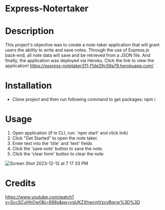 # Express-Notertaker

# Description
This project's objective was to create a note-taker application that will grant users the ability to write and save notes. Through the use of Express.js back-end, all note data will save and be retrieved from a JSON file. And finally, the application was deployed via Heroku.
Click the link to view the application! https://express-notetaker311-f1de29c59a79.herokuapp.com/

# Installation
- Clone project and then run following command to get packages: npm i

# Usage
1. Open application (if in CLI, run: 'npm start' and click link)
2. Click "Get Started" to open the note taker.
3. Enter text into the 'title' and 'text' fields 
4. Click the 'save note' button to save the note.
5. Click the 'clear form' button to clear the note

![Screen Shot 2023-12-12 at 7 17 33 PM](https://github.com/dtjones23/Express-NoteTaker/assets/142169871/50ab543e-8943-4cae-b60e-46c0a81c3525)

# Credits
https://www.youtube.com/watch?v=SccSCuHhOw0&t=688s&pp=ygUKZXhwcmVzcyBqcw%3D%3D
